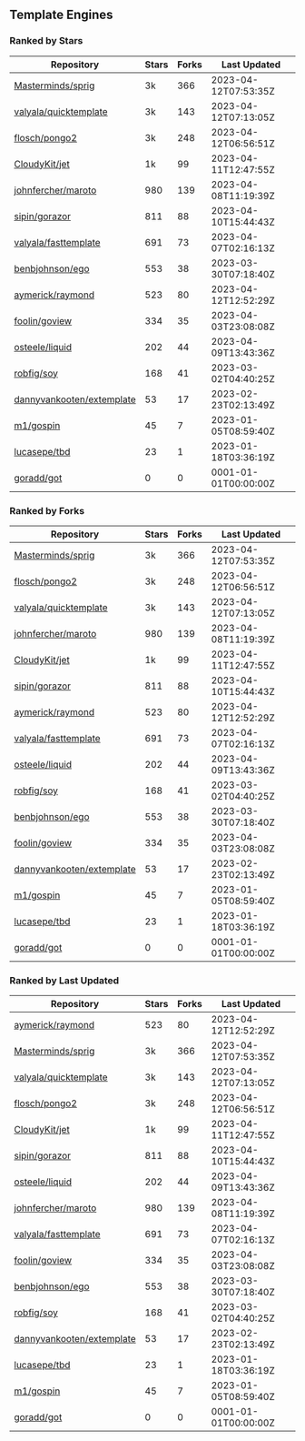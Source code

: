 ## Template Engines

### Ranked by Stars

| Repository | Stars | Forks | Last Updated |
|------------|-------|-------|--------------|
| [Masterminds/sprig](https://github.com/Masterminds/sprig) | 3k | 366 | 2023-04-12T07:53:35Z |
| [valyala/quicktemplate](https://github.com/valyala/quicktemplate) | 3k | 143 | 2023-04-12T07:13:05Z |
| [flosch/pongo2](https://github.com/flosch/pongo2) | 3k | 248 | 2023-04-12T06:56:51Z |
| [CloudyKit/jet](https://github.com/CloudyKit/jet) | 1k | 99 | 2023-04-11T12:47:55Z |
| [johnfercher/maroto](https://github.com/johnfercher/maroto) | 980 | 139 | 2023-04-08T11:19:39Z |
| [sipin/gorazor](https://github.com/sipin/gorazor) | 811 | 88 | 2023-04-10T15:44:43Z |
| [valyala/fasttemplate](https://github.com/valyala/fasttemplate) | 691 | 73 | 2023-04-07T02:16:13Z |
| [benbjohnson/ego](https://github.com/benbjohnson/ego) | 553 | 38 | 2023-03-30T07:18:40Z |
| [aymerick/raymond](https://github.com/aymerick/raymond) | 523 | 80 | 2023-04-12T12:52:29Z |
| [foolin/goview](https://github.com/foolin/goview) | 334 | 35 | 2023-04-03T23:08:08Z |
| [osteele/liquid](https://github.com/osteele/liquid) | 202 | 44 | 2023-04-09T13:43:36Z |
| [robfig/soy](https://github.com/robfig/soy) | 168 | 41 | 2023-03-02T04:40:25Z |
| [dannyvankooten/extemplate](https://github.com/dannyvankooten/extemplate) | 53 | 17 | 2023-02-23T02:13:49Z |
| [m1/gospin](https://github.com/m1/gospin) | 45 | 7 | 2023-01-05T08:59:40Z |
| [lucasepe/tbd](https://github.com/lucasepe/tbd) | 23 | 1 | 2023-01-18T03:36:19Z |
| [goradd/got](https://github.com/goradd/got) | 0 | 0 | 0001-01-01T00:00:00Z |

### Ranked by Forks

| Repository | Stars | Forks | Last Updated |
|------------|-------|-------|--------------|
| [Masterminds/sprig](https://github.com/Masterminds/sprig) | 3k | 366 | 2023-04-12T07:53:35Z |
| [flosch/pongo2](https://github.com/flosch/pongo2) | 3k | 248 | 2023-04-12T06:56:51Z |
| [valyala/quicktemplate](https://github.com/valyala/quicktemplate) | 3k | 143 | 2023-04-12T07:13:05Z |
| [johnfercher/maroto](https://github.com/johnfercher/maroto) | 980 | 139 | 2023-04-08T11:19:39Z |
| [CloudyKit/jet](https://github.com/CloudyKit/jet) | 1k | 99 | 2023-04-11T12:47:55Z |
| [sipin/gorazor](https://github.com/sipin/gorazor) | 811 | 88 | 2023-04-10T15:44:43Z |
| [aymerick/raymond](https://github.com/aymerick/raymond) | 523 | 80 | 2023-04-12T12:52:29Z |
| [valyala/fasttemplate](https://github.com/valyala/fasttemplate) | 691 | 73 | 2023-04-07T02:16:13Z |
| [osteele/liquid](https://github.com/osteele/liquid) | 202 | 44 | 2023-04-09T13:43:36Z |
| [robfig/soy](https://github.com/robfig/soy) | 168 | 41 | 2023-03-02T04:40:25Z |
| [benbjohnson/ego](https://github.com/benbjohnson/ego) | 553 | 38 | 2023-03-30T07:18:40Z |
| [foolin/goview](https://github.com/foolin/goview) | 334 | 35 | 2023-04-03T23:08:08Z |
| [dannyvankooten/extemplate](https://github.com/dannyvankooten/extemplate) | 53 | 17 | 2023-02-23T02:13:49Z |
| [m1/gospin](https://github.com/m1/gospin) | 45 | 7 | 2023-01-05T08:59:40Z |
| [lucasepe/tbd](https://github.com/lucasepe/tbd) | 23 | 1 | 2023-01-18T03:36:19Z |
| [goradd/got](https://github.com/goradd/got) | 0 | 0 | 0001-01-01T00:00:00Z |

### Ranked by Last Updated

| Repository | Stars | Forks | Last Updated |
|------------|-------|-------|--------------|
| [aymerick/raymond](https://github.com/aymerick/raymond) | 523 | 80 | 2023-04-12T12:52:29Z |
| [Masterminds/sprig](https://github.com/Masterminds/sprig) | 3k | 366 | 2023-04-12T07:53:35Z |
| [valyala/quicktemplate](https://github.com/valyala/quicktemplate) | 3k | 143 | 2023-04-12T07:13:05Z |
| [flosch/pongo2](https://github.com/flosch/pongo2) | 3k | 248 | 2023-04-12T06:56:51Z |
| [CloudyKit/jet](https://github.com/CloudyKit/jet) | 1k | 99 | 2023-04-11T12:47:55Z |
| [sipin/gorazor](https://github.com/sipin/gorazor) | 811 | 88 | 2023-04-10T15:44:43Z |
| [osteele/liquid](https://github.com/osteele/liquid) | 202 | 44 | 2023-04-09T13:43:36Z |
| [johnfercher/maroto](https://github.com/johnfercher/maroto) | 980 | 139 | 2023-04-08T11:19:39Z |
| [valyala/fasttemplate](https://github.com/valyala/fasttemplate) | 691 | 73 | 2023-04-07T02:16:13Z |
| [foolin/goview](https://github.com/foolin/goview) | 334 | 35 | 2023-04-03T23:08:08Z |
| [benbjohnson/ego](https://github.com/benbjohnson/ego) | 553 | 38 | 2023-03-30T07:18:40Z |
| [robfig/soy](https://github.com/robfig/soy) | 168 | 41 | 2023-03-02T04:40:25Z |
| [dannyvankooten/extemplate](https://github.com/dannyvankooten/extemplate) | 53 | 17 | 2023-02-23T02:13:49Z |
| [lucasepe/tbd](https://github.com/lucasepe/tbd) | 23 | 1 | 2023-01-18T03:36:19Z |
| [m1/gospin](https://github.com/m1/gospin) | 45 | 7 | 2023-01-05T08:59:40Z |
| [goradd/got](https://github.com/goradd/got) | 0 | 0 | 0001-01-01T00:00:00Z |

